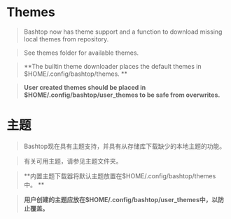 # Themes

> Bashtop now has theme support and a function to download missing local themes from repository.

> See themes folder for available themes.

> **The builtin theme downloader places the default themes in $HOME/.config/bashtop/themes. **

> **User created themes should be placed in $HOME/.config/bashtop/user_themes to be safe from overwrites.**

# 主题

> Bashtop现在具有主题支持，并具有从存储库下载缺少的本地主题的功能。

> 有关可用主题，请参见主题文件夹。

> **内置主题下载器将默认主题放置在$HOME/.config/bashtop/themes中。 **

> **用户创建的主题应放在$HOME/.config/bashtop/user_themes中，以防止覆盖。**
